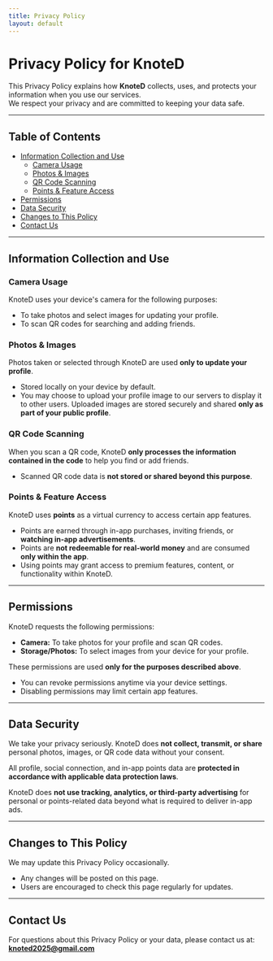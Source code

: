 ```yaml
---
title: Privacy Policy
layout: default
---
```


# Privacy Policy for KnoteD

This Privacy Policy explains how **KnoteD** collects, uses, and protects your information when you use our services.  
We respect your privacy and are committed to keeping your data safe.

---

## Table of Contents

- [Information Collection and Use](#information-collection-and-use)
  - [Camera Usage](#camera-usage)
  - [Photos & Images](#photos--images)
  - [QR Code Scanning](#qr-code-scanning)
  - [Points & Feature Access](#points--feature-access)
- [Permissions](#permissions)
- [Data Security](#data-security)
- [Changes to This Policy](#changes-to-this-policy)
- [Contact Us](#contact-us)

---

## Information Collection and Use

### Camera Usage
KnoteD uses your device's camera for the following purposes:  
- To take photos and select images for updating your profile.  
- To scan QR codes for searching and adding friends.  

### Photos & Images
Photos taken or selected through KnoteD are used **only to update your profile**.  
- Stored locally on your device by default.  
- You may choose to upload your profile image to our servers to display it to other users. Uploaded images are stored securely and shared **only as part of your public profile**.  

### QR Code Scanning
When you scan a QR code, KnoteD **only processes the information contained in the code** to help you find or add friends.  
- Scanned QR code data is **not stored or shared beyond this purpose**.  

### Points & Feature Access
KnoteD uses **points** as a virtual currency to access certain app features.  
- Points are earned through in-app purchases, inviting friends, or **watching in-app advertisements**.  
- Points are **not redeemable for real-world money** and are consumed **only within the app**.  
- Using points may grant access to premium features, content, or functionality within KnoteD.  

---

## Permissions

KnoteD requests the following permissions:  
- **Camera:** To take photos for your profile and scan QR codes.  
- **Storage/Photos:** To select images from your device for your profile.  

These permissions are used **only for the purposes described above**.  
- You can revoke permissions anytime via your device settings.  
- Disabling permissions may limit certain app features.  

---

## Data Security

We take your privacy seriously. KnoteD does **not collect, transmit, or share** personal photos, images, or QR code data without your consent.  

All profile, social connection, and in-app points data are **protected in accordance with applicable data protection laws**.  

KnoteD does **not use tracking, analytics, or third-party advertising** for personal or points-related data beyond what is required to deliver in-app ads.  

---

## Changes to This Policy

We may update this Privacy Policy occasionally.  
- Any changes will be posted on this page.  
- Users are encouraged to check this page regularly for updates.  

---

## Contact Us

For questions about this Privacy Policy or your data, please contact us at:  
**[knoted2025@gmail.com](mailto:knoted2025@gmail.com)**
